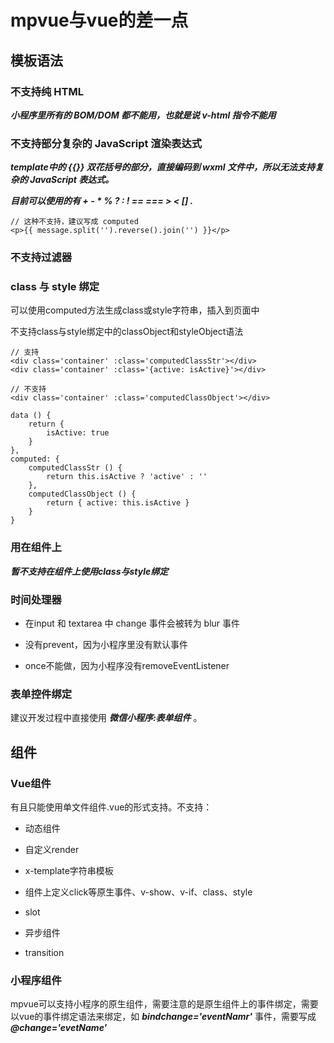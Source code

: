 # mpvue与vue的差一点

## 模板语法

### 不支持纯 HTML

***小程序里所有的 BOM/DOM 都不能用，也就是说 v-html 指令不能用***

### 不支持部分复杂的 JavaScript 渲染表达式

***template中的 {{}} 双花括号的部分，直接编码到 wxml 文件中，所以无法支持复杂的 JavaScript 表达式。***

***目前可以使用的有 + - * % ? : ! == === > < [] .***

```
// 这种不支持，建议写成 computed
<p>{{ message.split('').reverse().join('') }}</p>
```

### 不支持过滤器

### class 与 style 绑定

可以使用computed方法生成class或style字符串，插入到页面中

不支持class与style绑定中的classObject和styleObject语法

```
// 支持
<div class='container' :class='computedClassStr'></div>
<div class='container' :class='{active: isActive}'></div>

// 不支持
<div class='container' :class='computedClassObject'></div>

data () {
    return {
        isActive: true
    }
},
computed: {
    computedClassStr () {
        return this.isActive ? 'active' : ''
    },
    computedClassObject () {
        return { active: this.isActive }
    }
}
```

### 用在组件上

***暂不支持在组件上使用class与style绑定***

### 时间处理器

- 在input 和 textarea 中 change 事件会被转为 blur 事件

- 没有prevent，因为小程序里没有默认事件

- once不能做，因为小程序没有removeEventListener

### 表单控件绑定

建议开发过程中直接使用 ***微信小程序:表单组件*** 。

## 组件

### Vue组件

有且只能使用单文件组件.vue的形式支持。不支持：

- 动态组件

- 自定义render

- x-template字符串模板

- 组件上定义click等原生事件、v-show、v-if、class、style

- slot

- 异步组件

- transition

### 小程序组件

mpvue可以支持小程序的原生组件，需要注意的是原生组件上的事件绑定，需要以vue的事件绑定语法来绑定，如 ***bindchange='eventNamr'*** 事件，需要写成 ***@change='evetName'***